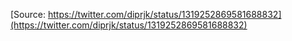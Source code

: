 [Source: https://twitter.com/diprjk/status/1319252869581688832](https://twitter.com/diprjk/status/1319252869581688832)